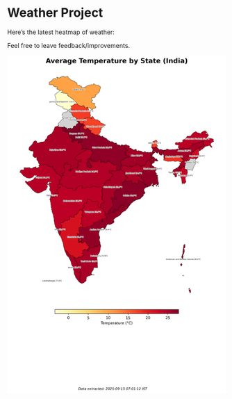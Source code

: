# Weather Project

Here’s the latest heatmap of weather:

Feel free to leave feedback/improvements.

![India Heatmap](docs/assets/india_heatmap.png?v=C76C62)
